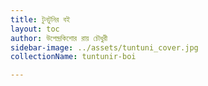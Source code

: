 ```yaml
---
title: টুনটুনির বই
layout: toc
author: উপেন্দ্রকিশোর রায় চৌধুরী
sidebar-image: ../assets/tuntuni_cover.jpg
collectionName: tuntunir-boi

---
```

